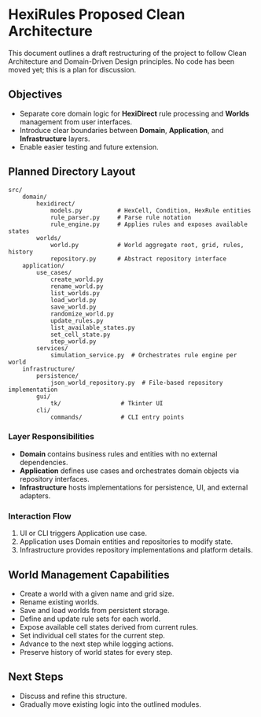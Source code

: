 # HexiRules Proposed Clean Architecture

This document outlines a draft restructuring of the project to follow
Clean Architecture and Domain-Driven Design principles. No code has been
moved yet; this is a plan for discussion.

## Objectives
- Separate core domain logic for **HexiDirect** rule processing and
  **Worlds** management from user interfaces.
- Introduce clear boundaries between **Domain**, **Application**, and
  **Infrastructure** layers.
- Enable easier testing and future extension.

## Planned Directory Layout
```
src/
    domain/
        hexidirect/
            models.py          # HexCell, Condition, HexRule entities
            rule_parser.py     # Parse rule notation
            rule_engine.py     # Applies rules and exposes available states
        worlds/
            world.py           # World aggregate root, grid, rules, history
            repository.py      # Abstract repository interface
    application/
        use_cases/
            create_world.py
            rename_world.py
            list_worlds.py
            load_world.py
            save_world.py
            randomize_world.py
            update_rules.py
            list_available_states.py
            set_cell_state.py
            step_world.py
        services/
            simulation_service.py  # Orchestrates rule engine per world
    infrastructure/
        persistence/
            json_world_repository.py  # File-based repository implementation
        gui/
            tk/                 # Tkinter UI
        cli/
            commands/           # CLI entry points
```

### Layer Responsibilities
- **Domain** contains business rules and entities with no external
  dependencies.
- **Application** defines use cases and orchestrates domain objects via
  repository interfaces.
- **Infrastructure** hosts implementations for persistence, UI, and
  external adapters.

### Interaction Flow
1. UI or CLI triggers Application use case.
2. Application uses Domain entities and repositories to modify state.
3. Infrastructure provides repository implementations and platform
   details.

## World Management Capabilities
- Create a world with a given name and grid size.
- Rename existing worlds.
- Save and load worlds from persistent storage.
- Define and update rule sets for each world.
- Expose available cell states derived from current rules.
- Set individual cell states for the current step.
- Advance to the next step while logging actions.
- Preserve history of world states for every step.

## Next Steps
- Discuss and refine this structure.
- Gradually move existing logic into the outlined modules.

